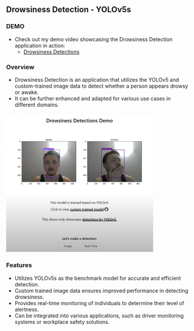 ## Drowsiness Detection - YOLOv5s

### DEMO

- Check out my demo video showcasing the Drowsiness Detection application in action:
  - [Drowsiness Detections](https://www.youtube.com/watch?v=KFHNxGSGBc8&feature=youtu.be)

### Overview

- Drowsiness Detection is an application that utilizes the YOLOv5 and custom-trained image data to detect whether a person appears drowsy or awake.
- It can be further enhanced and adapted for various use cases in different domains.

<img src="drowsiness_demo.png" alt="Alt Text" width="400" height="auto">

### Features

- Utilizes YOLOv5s as the benchmark model for accurate and efficient detection.
- Custom trained image data ensures improved performance in detecting drowsiness.
- Provides real-time monitoring of individuals to determine their level of alertness.
- Can be integrated into various applications, such as driver monitoring systems or workplace safety solutions.
